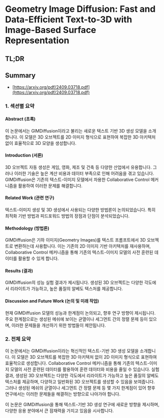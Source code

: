 # Geometry Image Diffusion: Fast and Data-Efficient Text-to-3D with Image-Based Surface Representation
## TL;DR
## Summary
- [https://arxiv.org/pdf/2409.03718.pdf](https://arxiv.org/pdf/2409.03718.pdf)

### 1. 섹션별 요약

#### Abstract (초록)
이 논문에서는 GIMDiffusion이라고 불리는 새로운 텍스트 기반 3D 생성 모델을 소개합니다. 이 모델은 3D 오브젝트를 2D 이미지 형식으로 표현하여 복잡한 3D 아키텍처 없이 효율적으로 3D 모양을 생성합니다.

#### Introduction (서론)
3D 오브젝트 자동 생성은 게임, 영화, 제조 및 건축 등 다양한 산업에서 유용합니다. 그러나 이러한 기술은 높은 계산 비용과 데이터 부족으로 인해 어려움을 겪고 있습니다. GIMDiffusion은 기존의 텍스트-이미지 모델에서 차용한 Collaborative Control 메커니즘을 활용하여 이러한 문제를 해결합니다.

#### Related Work (관련 연구)
텍스트-이미지 생성 및 3D 생성에서 사용되는 다양한 방법론이 논의되었습니다. 특히 최적화 기반 방법과 피드포워드 방법의 장점과 단점이 분석되었습니다.

#### Methodology (방법론)
GIMDiffusion은 기하 이미지(Geometry Images)를 텍스트 프롬프트에서 3D 오브젝트로 변환하는데 사용합니다. 이는 기존의 2D 이미지 기반 아키텍처를 재사용하며, Collaborative Control 메커니즘을 통해 기존의 텍스트-이미지 모델의 사전 훈련된 데이터를 활용할 수 있게 합니다.

#### Results (결과)
GIMDiffusion의 성능 실험 결과가 제시됩니다. 생성된 3D 오브젝트는 다양한 각도에서 리라이트가 가능하고, 높은 품질의 알베도 텍스처를 제공합니다.

#### Discussion and Future Work (논의 및 미래 작업)
현재 GIMDiffusion 모델의 성능과 한계점이 논의되고, 향후 연구 방향이 제시됩니다. 주요 한계점으로는 생성된 메쉬에 보이는 균열이나 세그먼트 간의 정렬 문제 등이 있으며, 이러한 문제들을 개선하기 위한 방법들이 제안됩니다.

### 2. 전체 요약
이 논문에서는 GIMDiffusion이라는 혁신적인 텍스트-기반 3D 생성 모델을 소개합니다. 이 모델은 3D 오브젝트를 복잡한 3D 아키텍처 없이 2D 이미지 형식으로 표현하여 효율적으로 생성합니다. Collaborative Control 메커니즘을 통해 기존의 텍스트-이미지 모델의 사전 훈련된 데이터를 활용하여 훈련 데이터와 비용을 줄일 수 있습니다. 실험 결과, 생성된 3D 오브젝트는 다양한 각도에서 리라이트가 가능하고 높은 품질의 알베도 텍스처를 제공하며, 다양하고 일반화된 3D 오브젝트를 생성할 수 있음을 보여줍니다. 그러나 생성된 메쉬의 균열이나 세그먼트 간 정렬 문제 등 몇 가지 한계점이 있어 향후 연구에서는 이러한 문제들을 해결하는 방향으로 나아가야 합니다.

이 논문은 GIMDiffusion을 통해 텍스트-기반 3D 생성 연구에 새로운 방향을 제시하며, 다양한 응용 분야에서 큰 잠재력을 가지고 있음을 시사합니다.
